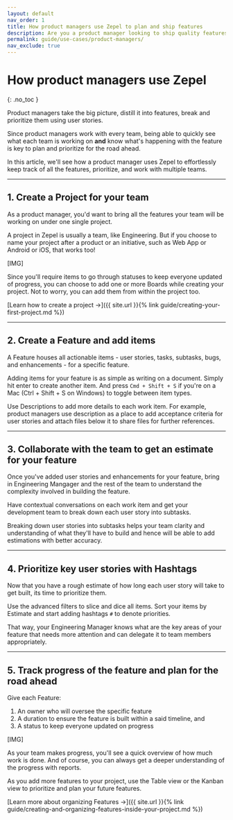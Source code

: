 ```yaml
---
layout: default
nav_order: 1
title: How product managers use Zepel to plan and ship features
description: Are you a product manager looking to ship quality features? See how product managers use Zepel project management tool to prioritize and work with teams to build features
permalink: guide/use-cases/product-managers/
nav_exclude: true
---
```

# How product managers use Zepel
{: .no_toc }

Product managers take the big picture, distill it into features, break and prioritize them using user stories.

Since product managers work with every team, being able to quickly see what each team is working on __and__ know what's happening with the feature is key to plan and prioritize for the road ahead.

In this article, we'll see how a product manager uses Zepel to effortlessly keep track of all the features, prioritize, and work with multiple teams.

---

## 1. Create a Project for your team

As a product manager, you'd want to bring all the features your team will be working on under one single project. 

A project in Zepel is usually a team, like Engineering. But if you choose to name your project after a product or an initiative, such as Web App or Android or iOS, that works too!

[IMG]

Since you'll require items to go through statuses to keep everyone updated of progress, you can choose to add one or more Boards while creating your project. Not to worry, you can add them from within the project too. 

[Learn how to create a project ->]({{ site.url }}{% link guide/creating-your-first-project.md %})

---

## 2. Create a Feature and add items

A Feature houses all actionable items - user stories, tasks, subtasks, bugs, and enhancements - for a specific feature. 

Adding items for your feature is as simple as writing on a document. Simply hit enter to create another item. And press ```Cmd + Shift + S``` if you're on a Mac (Ctrl + Shift + S on Windows) to toggle between item types.

Use Descriptions to add more details to each work item. For example, product managers use description as a place to add acceptance criteria for user stories and attach files below it to share files for further references.

---

## 3. Collaborate with the team to get an estimate for your feature

Once you've added user stories and enhancements for your feature, bring in Engineering Mangager and the rest of the team to understand the complexity involved in building the feature.

Have contextual conversations on each work item and get your development team to break down each user story into subtasks.

Breaking down user stories into subtasks helps your team clarity and understanding of what they'll have to build and hence will be able to add estimations with better accuracy.

---

## 4. Prioritize key user stories with Hashtags

Now that you have a rough estimate of how long each user story will take to get built, its time to prioritize them.

Use the advanced filters to slice and dice all items. Sort your items by Estimate and start adding hashtags ```#``` to denote priorities.

That way, your Engineering Manager knows what are the key areas of your feature that needs more attention and can delegate it to team members appropriately.

---

## 5. Track progress of the feature and plan for the road ahead

Give each Feature: 
1. An owner who will oversee the specific feature 
2. A duration to ensure the feature is built within a said timeline, and
3. A status to keep everyone updated on progress

[IMG]

As your team makes progress, you'll see a quick overview of how much work is done. And of course, you can always get a deeper understanding of the progress with reports.

As you add more features to your project, use the Table view or the Kanban view to prioritize and plan your future features.

[Learn more about organizing Features ->]({{ site.url }}{% link guide/creating-and-organizing-features-inside-your-project.md %})